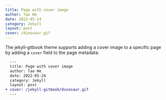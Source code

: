 ```yaml
---
title: Page with cover image
author: Tao He
date: 2022-05-24
category: Jekyll
layout: post
cover: /dinosaur.gif
---
```


The jekyll-gitbook theme supports adding a cover image to a specific page by adding
a `cover` field to the page metadata:

```diff
  ---
  title: Page with cover image
  author: Tao He
  date: 2022-05-24
  category: Jekyll
  layout: post
+ cover: /jekyll-gitbook/dinosaur.gif
  ---
```
